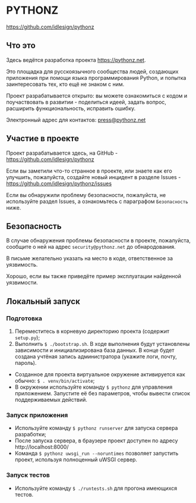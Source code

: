 # PYTHONZ

https://github.com/idlesign/pythonz

## Что это

Здесь ведётся разработка проекта https://pythonz.net.

Это площадка для русскоязычного сообщества людей, создающих приложения при помощи
языка программирования Python, и попытка заинтересовать тех, кто ещё не знаком с ним.

Проект разрабатывается открыто: вы можете ознакомиться с кодом и поучаствовать в развитии -
поделиться идеей, задать вопрос, расширить функциональность, исправить ошибку.

Электронный адрес для контактов: press@pythonz.net


## Участие в проекте

Проект разрабатывается здесь, на GitHub - https://github.com/idlesign/pythonz

Если вы заметили что-то странное в проекте, или знаете как его улучшить, пожалуйста,
создайте новый инцидент в разделе Issues - https://github.com/idlesign/pythonz/issues

Если вы обнаружили проблему безопасности, пожалуйста, не используйте раздел Issues,
а ознакомьтесь с параграфом `Безопасность` ниже.


## Безопасность

В случае обнаружения проблемы безопасности в проекте, пожалуйста, сообщите о ней
на адрес `security@pythonz.net` до обнародования.

В письме желательно указать на место в коде, ответственное за уязвимость.

Хорошо, если вы также приведёте пример эксплуатации найденной уязвимости.


## Локальный запуск

### Подготовка


1. Переместитесь в корневую директорию проекта (содержит ``setup.py``);
2. Выполнить ``$ ./bootstrap.sh``.
   В ходе выполнения будут установлены зависимости и инициализирована база данных.
   В конце будет создана учтёная запись администратора (укажите логи, почту, пароль).


* Созданное для проекта виртуальное окружение активируется как обычно: ``$ . venv/bin/activate``;
* В окружении используйте команду ``$ pythonz`` для управления приложением.
  Запустите её без параметров, чтобы вывести список поддерживаемых действий.


### Запуск приложения

* Используйте команду ``$ pythonz runserver`` для запуска сервера разработки;
* После запуска сервера, в браузере проект доступен по адресу http://localhost:8000/
* Команда ``$ pythonz uwsgi_run --noruntimes`` позволяет запустить проект, используя полноценный uWSGI сервер.


### Запуск тестов

* Используйте команду ``$ ./runtests.sh`` для прогона имеющихся тестов.
